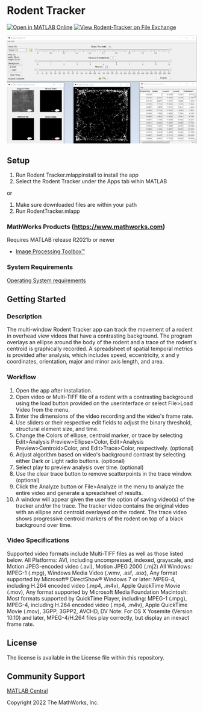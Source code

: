 # Rodent Tracker
[![Open in MATLAB Online](https://www.mathworks.com/images/responsive/global/open-in-matlab-online.svg)](https://matlab.mathworks.com/open/github/v1?repo=mathworks/Rodent-Tracker)
[![View Rodent-Tracker on File Exchange](https://www.mathworks.com/matlabcentral/images/matlab-file-exchange.svg)](https://www.mathworks.com/matlabcentral/fileexchange/107759-rodent-tracker)

![Alt-Text](https://github.com/mathworks/Rodent-Tracker/blob/main/Rodent%20Tracker_resources/RodentTrackerApp.png?raw=true)

## Setup 

1. Run Rodent Tracker.mlappinstall to install the app
2. Select the Rodent Tracker under the Apps tab wihin MATLAB

or

1. Make sure downloaded files are within your path
2. Run RodentTracker.mlapp


### MathWorks Products (https://www.mathworks.com)

Requires MATLAB release R2021b or newer
- [Image Processing Toolbox&trade;](https://www.mathworks.com/products/image.html)

### System Requirements

[Operating System requirements](https://www.mathworks.com/support/requirements/previous-releases.html)

## Getting Started 

### Description

The multi-window Rodent Tracker app can track the movement of a rodent in overhead view videos that have a contrasting background.
The program overlays an ellipse around the body of the rodent and a trace of the rodent's centroid is graphically recorded.
A spreadsheet of spatial temporal metrics is provided after analysis, which includes speed, eccentricity, x and y coordinates, orientation, major and minor axis length, and area.

### Workflow

1. Open the app after installation.
2. Open video or Multi-TIFF file of a rodent with a contrasting background using the load button provided on the userinterface or select File>Load Video from the menu.
3. Enter the dimensions of the video recording and the video's frame rate.
4. Use sliders or their respective edit fields to adjust the binary threshold, structural element size, and time.
5. Change the Colors of ellipse, centroid marker, or trace by selecting Edit>Analysis Preview>Ellipse>Color, Edit>Analysis Preview>Centroid>Color, and Edit>Trace>Color, respectively. (optional)
6. Adjust algorithm based on video's background contrast by selecting either Dark or Light radio buttons. (optional)
7. Select play to preview analysis over time. (optional)
8. Use the clear trace button to remove scatterpoints in the trace window. (optional)
9. Click the Analyze button or File>Analyze in the menu to analyze the entire video and generate a spreadsheet of results.
10. A window will appear given the user the option of saving video(s) of the tracker and/or the trace. The tracker video contains the original video with an ellipse and centroid overlayed on the rodent. The trace video shows progressive centroid markers of the rodent on top of a black background over time. 

### Video Specifications

Supported video formats include Multi-TIFF files as well as those listed below.
All Platforms: AVI, including uncompressed, indexed, grayscale, and Motion JPEG-encoded video (.avi), Motion JPEG 2000 (.mj2)
All Windows: MPEG-1 (.mpg), Windows Media Video (.wmv, .asf, .asx), Any format supported by Microsoft® DirectShow®
Windows 7 or later: MPEG-4, including H.264 encoded video (.mp4, .m4v), Apple QuickTime Movie (.mov), Any format supported by Microsoft Media Foundation
Macintosh: Most formats supported by QuickTime Player, including: MPEG-1 (.mpg), MPEG-4, including H.264 encoded video (.mp4, .m4v), Apple QuickTime Movie (.mov), 3GPP, 3GPP2, AVCHD, DV
Note: For OS X Yosemite (Version 10.10) and later, MPEG-4/H.264 files play correctly, but display an inexact frame rate.

## License

The license is available in the License file within this repository.

## Community Support
[MATLAB Central](https://www.mathworks.com/matlabcentral)

Copyright 2022 The MathWorks, Inc.

